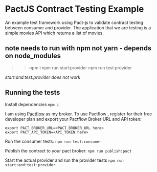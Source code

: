 # PactJS Contract Testing Example

An example test framework using Pact-js to validate contract testing between consumer and provider. The application that we are testing is a simple movies API which returns a list of movies.

## note needs to run with npm not yarn - depends on node_modules
  >> npm i
  >> npm run start:provider
  >> npm run test:provider

_start:and:test:provider does not work_

## Running the tests

Install dependencies
`npm i`

I am using [Pactflow](https://pactflow.io/) as my broker. To use Pactflow , register for their free developer plan and export your Pactflow Broker URL and API token:

```
export PACT_BROKER_URL=<PACT_BROKER_URL here>
export PACT_API_TOKEN=<API_TOKEN here>
```

Run the consumer tests:
`npm run test:consumer`

Publish the contract to your pact broker:
`npm run publish:pact`

Start the actual provider and run the provider tests
`npm run start:and:test:provider`
